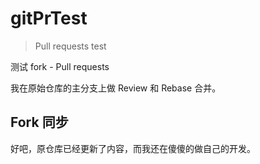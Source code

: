 # gitPrTest

> Pull requests test

测试 fork - Pull requests

我在原始仓库的主分支上做 Review 和 Rebase 合并。

## Fork 同步

好吧，原仓库已经更新了内容，而我还在傻傻的做自己的开发。
